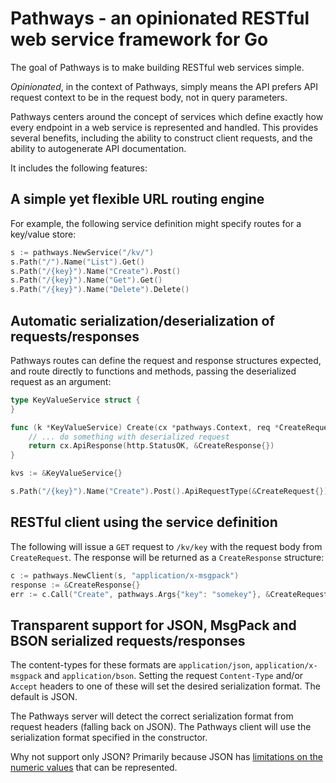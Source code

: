# Pathways - an opinionated RESTful web service framework for Go

The goal of Pathways is to make building RESTful web services simple.

*Opinionated*, in the context of Pathways, simply means the API prefers API request context to be in the request body, not in query parameters.

Pathways centers around the concept of services which define exactly how every endpoint in a web service is represented and handled. This provides several benefits, including the ability to construct client requests, and the ability to autogenerate API documentation.

It includes the following features:

## A simple yet flexible URL routing engine

For example, the following service definition might specify routes for a key/value store:

```go
s := pathways.NewService("/kv/")
s.Path("/").Name("List").Get()
s.Path("/{key}").Name("Create").Post()
s.Path("/{key}").Name("Get").Get()
s.Path("/{key}").Name("Delete").Delete()
```

## Automatic serialization/deserialization of requests/responses

Pathways routes can define the request and response structures expected, and route directly to functions and methods, passing the deserialized request as an argument:

```go
type KeyValueService struct {
}

func (k *KeyValueService) Create(cx *pathways.Context, req *CreateRequest) pathways.Response {
    // ... do something with deserialized request
    return cx.ApiResponse(http.StatusOK, &CreateResponse{})
}

kvs := &KeyValueService{}

s.Path("/{key}").Name("Create").Post().ApiRequestType(&CreateRequest{}).ApiResponseType(&CreateResponse{}).ApiFunction(kvs.Create)
```

## RESTful client using the service definition

The following will issue a `GET` request to `/kv/key` with the request body from `CreateRequest`. The response will be returned as a `CreateResponse` structure:

```go
c := pathways.NewClient(s, "application/x-msgpack")
response := &CreateResponse{}
err := c.Call("Create", pathways.Args{"key": "somekey"}, &CreateRequest{...}, response)
```

## Transparent support for JSON, MsgPack and BSON serialized requests/responses

The content-types for these formats are `application/json`, `application/x-msgpack` and `application/bson`. Setting the request `Content-Type` and/or `Accept` headers to one of these will set the desired serialization format. The default is JSON.

The Pathways server will detect the correct serialization format from request headers (falling back on JSON). The Pathways client will use the serialization format specified in the constructor.

Why not support only JSON? Primarily because JSON has [limitations on the numeric values](http://cdivilly.wordpress.com/2012/04/11/json-javascript-large-64-bit-integers/) that can be represented.
